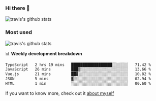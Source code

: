 ### Hi there 👋

<!--
**HondryTravis/HondryTravis** is a ✨ _special_ ✨ repository because its `README.md` (this file) appears on your GitHub profile.

Here are some ideas to get you started:

- 🔭 I’m currently working on ...
- 🌱 I’m currently learning ...
- 👯 I’m looking to collaborate on ...
- 🤔 I’m looking for help with ...
- 💬 Ask me about ...
- 📫 How to reach me: ...
- 😄 Pronouns: ...
- ⚡ Fun fact: ...
-->

![travis's github stats](https://github-readme-stats.vercel.app/api?username=HondryTravis&hide=stars)
### Most used
![travis's github stats](https://github-readme-stats.anuraghazra1.vercel.app/api/top-langs/?username=HondryTravis&layout=compact&hide_title=true)

📊 **Weekly development breakdown**

<!--START_SECTION:waka-->

```txt
TypeScript   2 hrs 19 mins   ██████████████████░░░░░░░   71.42 %
JavaScript   26 mins         ███▒░░░░░░░░░░░░░░░░░░░░░   13.66 %
Vue.js       21 mins         ██▓░░░░░░░░░░░░░░░░░░░░░░   10.82 %
JSON         5 mins          ▓░░░░░░░░░░░░░░░░░░░░░░░░   02.94 %
HTML         1 min           ░░░░░░░░░░░░░░░░░░░░░░░░░   00.60 %
```

<!--END_SECTION:waka-->

If you want to know more, check out it [about myself](https://hondrytravis.github.io/)
